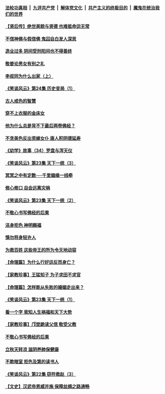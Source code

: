 ####  [法轮功真相](../../../../basic/blob/master/README.md?t=08180300) &nbsp;|&nbsp; [九评共产党](../../../../9ping.md/blob/master/README.md?t=08180300) &nbsp;|&nbsp; [解体党文化](../../../../jtdwh.md/blob/master/README.md?t=08180300)  &nbsp;|&nbsp; [共产主义的终极目的](../../../../gczydzjmd.md/blob/master/README.md?t=08180300) &nbsp;|&nbsp; [魔鬼在统治我们的世界](../../../../mgztzwmdsj.md/blob/master/README.md?t=08180300) 

#### [【贤后传】绝世美貌与贤德 也难抵命运无常](../pages/prog647/a102646047.md?t=08180300) 

#### [不信神佛与假信佛 鬼囚自白发人深思](../pages/prog647/a102646033.md?t=08180300) 

#### [造业过多 阴间受刑阳间也不得善终](../pages/prog647/a102646010.md?t=08180300) 

#### [敬姜论男女有别之礼](../pages/prog647/a102645258.md?t=08180300) 

#### [李叔同为什么出家（上）](../pages/prog647/a102645242.md?t=08180300) 

#### [《笑谈风云》第24集 历史变局（1）](../pages/prog647/a102645211.md?t=08180300) 

#### [古人戒色的智慧](../pages/prog647/a102644639.md?t=08180300) 

#### [穿不上衣服的金床女](../pages/prog647/a102644620.md?t=08180300) 

#### [他为什么总是背不下最后两卷佛经？](../pages/prog647/a102644587.md?t=08180300) 

#### [不贪美色反出资嫁女仆 唐人积阴德延寿](../pages/prog647/a102643957.md?t=08180300) 

#### [《幼学》故事（34）罗盘与浑天仪](../pages/prog647/a102643951.md?t=08180300) 

#### [《笑谈风云》第23集 天下一统（3）](../pages/prog647/a102643937.md?t=08180300) 

#### [冥冥之中有定数──千里姻缘一线牵](../pages/prog647/a102643074.md?t=08180300) 

#### [修心修口 自会远离灾祸](../pages/prog647/a102643036.md?t=08180300) 

#### [《笑谈风云》第23集 天下一统（2）](../pages/prog647/a102643014.md?t=08180300) 

#### [不敬心书写佛经的后果](../pages/prog647/a102642368.md?t=08180300) 

#### [洁身拒色 神明赐福](../pages/prog647/a102642363.md?t=08180300) 

#### [慎勿将身轻许人](../pages/prog647/a102642222.md?t=08180300) 

#### [为救百姓 这些帝王的所为令天地动容](../pages/prog647/a102642052.md?t=08180300) 

#### [【命理篇】为什么行好运反而身亡？](../pages/prog647/a102641592.md?t=08180300) 

#### [【家教珍事】王猛知子 为子求田不求官](../pages/prog647/a102641580.md?t=08180300) 

#### [【命理篇】怎样能从失败的婚姻走出来？](../pages/prog647/a102640802.md?t=08180300) 

#### [《笑谈风云》第23集 天下一统（1）](../pages/prog647/a102640791.md?t=08180300) 

#### [看一个字 竟知人生祸福和天下大势](../pages/prog647/a102640137.md?t=08180300) 

#### [【家教珍事】邝埜跪读父信 敬受父教](../pages/prog647/a102640131.md?t=08180300) 

#### [不敬心书写佛经的后果](../pages/prog647/a102639970.md?t=08180300) 

#### [立秋天转凉 滋阴养肺保健康](../pages/prog647/a102639236.md?t=08180300) 

#### [不欺暗室 拒色及第的读书人](../pages/prog647/a102639223.md?t=08180300) 

#### [《笑谈风云》第22集 窃符救赵（3）](../pages/prog647/a102639213.md?t=08180300) 

#### [【文史】汉武帝恩威并施 保障丝绸之路通畅](../pages/prog647/a102638665.md?t=08180300) 


